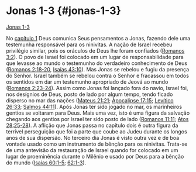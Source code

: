# Jonas 1-3 {#jonas-1-3}

[Jonas 1-3](http://bibliaonline.com.br/acf/jn/1)

No [capítulo 1](http://bibliaonline.com.br/acf/jn/1) Deus comunica Seus pensamentos a Jonas, fazendo dele uma testemunha responsável para os ninivitas. A nação de Israel recebeu privilégio similar, pois os oráculos de Deus lhe foram confiados ([Romanos 3:2](http://bibliaonline.com.br/acf/rm/3/2)). O povo de Israel foi colocado em um lugar de responsabilidade para que levasse ao mundo o testemunho do verdadeiro conhecimento de Deus ([Romanos 2:18-20](http://bibliaonline.com.br/acf/rm/2/18-20), [Isaías 43:10](http://bibliaonline.com.br/acf/is/43/10)). Mas Jonas se rebelou e fugiu da presença do Senhor. Israel também se rebelou contra o Senhor e fracassou em todos os sentidos em dar um testemunho apropriado de Jeová ao mundo ([Romanos 2:23-24](http://bibliaonline.com.br/acf/rm/2/23-24)). Assim como Jonas foi lançado fora do navio, Israel foi, nos desígnios de Deus, posto de lado por algum tempo, tendo ficado disperso no mar das nações ([Mateus 21:21](http://bibliaonline.com.br/acf/mt/21/21); [Apocalipse 17:15](http://bibliaonline.com.br/acf/ap/17/15); [Levítico 26:33](http://bibliaonline.com.br/acf/lv/26/33); [Salmos 44:11](http://bibliaonline.com.br/acf/sl/44/11)). Após Jonas ter sido jogado no mar, os marinheiros gentios se voltaram para Deus. Mais uma vez, isto é uma figura da salvação chegando aos gentios por Israel ter sido posto de lado ([Romanos 11:11](http://bibliaonline.com.br/acf/rm/11/11); [Atos 28:25-28](http://bibliaonline.com.br/acf/atos/28/25-28)). A aflição que Jonas passa no capítulo dois é outra figura da terrível perseguição que foi a parte que coube ao Judeu durante os longos anos de sua dispersão. No terceiro dia Jonas é visto outra vez e de boa vontade usado como um instrumento de bênção para os ninivitas. Trata-se de uma antevisão da restauração de Israel quando for colocado em um lugar de proeminência durante o Milênio e usado por Deus para a bênção do mundo ([Isaías 60:1-5](http://bibliaonline.com.br/acf/is/60/1-5); [62:1-3](http://bibliaonline.com.br/acf/is/62/1-3)).